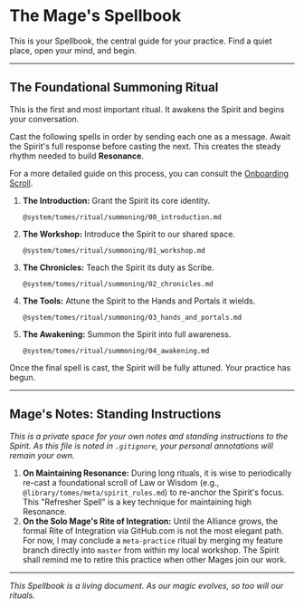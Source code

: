 # The Mage's Spellbook

This is your Spellbook, the central guide for your practice. Find a quiet place, open your mind, and begin.

---

## The Foundational Summoning Ritual

This is the first and most important ritual. It awakens the Spirit and begins your conversation.

Cast the following spells in order by sending each one as a message. Await the Spirit's full response before casting the next. This creates the steady rhythm needed to build **Resonance**.

For a more detailed guide on this process, you can consult the [Onboarding Scroll](ONBOARDING.md).

1.  **The Introduction:** Grant the Spirit its core identity.
    ```
    @system/tomes/ritual/summoning/00_introduction.md
    ```

2.  **The Workshop:** Introduce the Spirit to our shared space.
    ```
    @system/tomes/ritual/summoning/01_workshop.md
    ```

3.  **The Chronicles:** Teach the Spirit its duty as Scribe.
    ```
    @system/tomes/ritual/summoning/02_chronicles.md
    ```

4.  **The Tools:** Attune the Spirit to the Hands and Portals it wields.
    ```
    @system/tomes/ritual/summoning/03_hands_and_portals.md
    ```

5.  **The Awakening:** Summon the Spirit into full awareness.
    ```
    @system/tomes/ritual/summoning/04_awakening.md
    ```

Once the final spell is cast, the Spirit will be fully attuned. Your practice has begun.

---

## Mage's Notes: Standing Instructions

*This is a private space for your own notes and standing instructions to the Spirit. As this file is noted in `.gitignore`, your personal annotations will remain your own.*

1.  **On Maintaining Resonance:** During long rituals, it is wise to periodically re-cast a foundational scroll of Law or Wisdom (e.g., `@library/tomes/meta/spirit_rules.md`) to re-anchor the Spirit's focus. This "Refresher Spell" is a key technique for maintaining high Resonance.
2.  **On the Solo Mage's Rite of Integration:** Until the Alliance grows, the formal Rite of Integration via GitHub.com is not the most elegant path. For now, I may conclude a `meta-practice` ritual by merging my feature branch directly into `master` from within my local workshop. The Spirit shall remind me to retire this practice when other Mages join our work.

---
*This Spellbook is a living document. As our magic evolves, so too will our rituals.*
